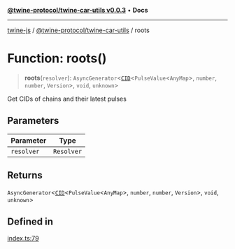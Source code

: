 [**@twine-protocol/twine-car-utils v0.0.3**](../index.md) • **Docs**

***

[twine-js](../../../index.md) / [@twine-protocol/twine-car-utils](../index.md) / roots

# Function: roots()

> **roots**(`resolver`): `AsyncGenerator`\<[`CID`](../../twine-core/classes/CID.md)\<`PulseValue`\<`AnyMap`\>, `number`, `number`, `Version`\>, `void`, `unknown`\>

Get CIDs of chains and their latest pulses

## Parameters

| Parameter | Type |
| ------ | ------ |
| `resolver` | `Resolver` |

## Returns

`AsyncGenerator`\<[`CID`](../../twine-core/classes/CID.md)\<`PulseValue`\<`AnyMap`\>, `number`, `number`, `Version`\>, `void`, `unknown`\>

## Defined in

[index.ts:79](https://github.com/twine-protocol/twine-js/blob/3800995f9c83f4f5711bcf3062ea754a1e4448ce/packages/twine-car-utils/src/index.ts#L79)
